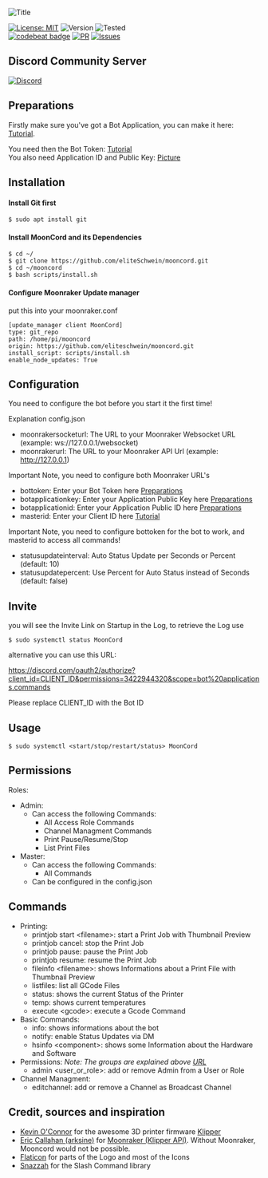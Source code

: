![Title](https://github.com/eliteSchwein/mooncord/blob/master/images/github-title.png)

[![License: MIT](https://img.shields.io/badge/License-MIT-blue.svg)](https://opensource.org/licenses/MIT)
![Version](https://img.shields.io/github/package-json/v/eliteschwein/mooncord)
![Tested](https://img.shields.io/badge/rpi%20tested-zero%20%26%204-brightgreen)
<br>
[![codebeat badge](https://codebeat.co/badges/a9c514a4-8736-46e0-90c8-d097345589d1)](https://codebeat.co/projects/github-com-eliteschwein-mooncord-master)
[![PR](https://img.shields.io/github/issues-pr/eliteschwein/mooncord)](https://github.com/eliteSchwein/mooncord/pulls)
[![Issues](https://img.shields.io/github/issues/eliteschwein/mooncord)](https://github.com/eliteSchwein/mooncord/issues)

## Discord Community Server

[![Discord](https://img.shields.io/discord/626717239210672139)](https://discord.gg/ED7beREmAE)

## Preparations

Firstly make sure you've got a Bot Application, you can make it here: [Tutorial](https://github.com/reactiflux/discord-irc/wiki/Creating-a-discord-bot-&-getting-a-token).

You need then the Bot Token: [Tutorial](https://github.com/reactiflux/discord-irc/wiki/Creating-a-discord-bot-&-getting-a-token) <br>
You also need Application ID and Public Key:
[Picture](https://github.com/eliteSchwein/mooncord/blob/dev/images/example-application.png)

## Installation

#### Install Git first

    $ sudo apt install git

#### Install MoonCord and its Dependencies

    $ cd ~/
    $ git clone https://github.com/eliteSchwein/mooncord.git
    $ cd ~/mooncord
    $ bash scripts/install.sh

#### Configure Moonraker Update manager

put this into your moonraker.conf

    [update_manager client MoonCord]
    type: git_repo
    path: /home/pi/mooncord
    origin: https://github.com/eliteschwein/mooncord.git
    install_script: scripts/install.sh
    enable_node_updates: True

## Configuration

You need to configure the bot before you start it the first time!

Explanation config.json

- moonrakersocketurl: The URL to your Moonraker Websocket URL (example: ws://127.0.0.1/websocket)
- moonrakerurl: The URL to your Moonraker API Url (example: http://127.0.0.1)

Important Note, you need to configure both Moonraker URL's

- bottoken: Enter your Bot Token here [Preparations](https://github.com/eliteSchwein/mooncord/tree/dev#preparations)
- botapplicationkey: Enter your Application Public Key here [Preparations](https://github.com/eliteSchwein/mooncord/tree/dev#preparations)
- botapplicationid: Enter your Application Public ID here [Preparations](https://github.com/eliteSchwein/mooncord/tree/dev#preparations)
- masterid: Enter your Client ID here [Tutorial](https://techswift.org/2020/04/22/how-to-find-your-user-id-on-discord)

Important Note, you need to configure bottoken for the bot to work, and masterid to access all commands!

- statusupdateinterval: Auto Status Update per Seconds or Percent (default: 10)
- statusupdatepercent: Use Percent for Auto Status instead of Seconds (default: false)

## Invite

you will see the Invite Link on Startup in the Log, to retrieve the Log use

    $ sudo systemctl status MoonCord

alternative you can use this URL:

https://discord.com/oauth2/authorize?client_id=CLIENT_ID&permissions=3422944320&scope=bot%20applications.commands

Please replace CLIENT_ID with the Bot ID

## Usage

    $ sudo systemctl <start/stop/restart/status> MoonCord

## Permissions

Roles:

- Admin:
  - Can access the following Commands:
    - All Access Role Commands
    - Channel Managment Commands
    - Print Pause/Resume/Stop
    - List Print Files
- Master:
  - Can access the following Commands:
    - All Commands
  - Can be configured in the config.json

## Commands

- Printing:
  - printjob start &#60;filename&#62;: start a Print Job with Thumbnail Preview
  - printjob cancel: stop the Print Job
  - printjob pause: pause the Print Job
  - printjob resume: resume the Print Job
  - fileinfo &#60;filename&#62;: shows Informations about a Print File with Thumbnail Preview
  - listfiles: list all GCode Files
  - status: shows the current Status of the Printer
  - temp: shows current temperatures
  - execute &#60;gcode&#62;: execute a Gcode Command
- Basic Commands:
  - info: shows informations about the bot
  - notify: enable Status Updates via DM
  - hsinfo &#60;component&#62;: shows some Information about the Hardware and Software
- Permissions:
  _Note: The groups are explained above [URL](https://github.com/eliteSchwein/mooncord/blob/master/README.md#permissions)_
  - admin &#60;user_or_role&#62;: add or remove Admin from a User or Role
- Channel Managment:
  - editchannel: add or remove a Channel as Broadcast Channel

## Credit, sources and inspiration

- [Kevin O'Connor](https://github.com/KevinOConnor) for the awesome 3D printer firmware [Klipper](https://github.com/KevinOConnor/klipper)
- [Eric Callahan (arksine)](https://github.com/Arksine) for [Moonraker (Klipper API)](https://github.com/Arksine/moonraker). Without Moonraker, Mooncord would not be possible.
- [Flaticon](https://www.flaticon.com) for parts of the Logo and most of the Icons
- [Snazzah](https://github.com/Snazzah/slash-create) for the Slash Command library
